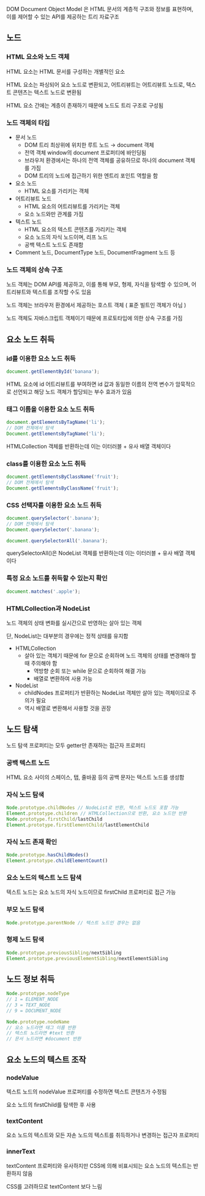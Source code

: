 DOM Document Object Model 은 HTML 문서의 계층적 구조와 정보를 표현하며, 이를 제어할 수 있는 API를 제공하는 트리 자료구조

## 노드

### HTML 요소와 노드 객체

HTML 요소는 HTML 문서를 구성하는 개별적인 요소

HTML 요소는 파싱되어 요소 노드로 변환되고, 어트리뷰트는 어트리뷰트 노드로, 텍스트 콘텐츠는 텍스트 노드로 변환됨

HTML 요소 간에는 계층이 존재하기 때문에 노드도 트리 구조로 구성됨

### 노드 객체의 타입

- 문서 노드
    - DOM 트리 최상위에 위치한 루트 노드 → document 객체
    - 전역 객체 window의 document 프로퍼티에 바인딩됨
    - 브라우저 환경에서는 하나의 전역 객체를 공유하므로 하나의 document 객체를 가짐
    - DOM 트리의 노드에 접근하기 위한 엔트리 포인트 역할을 함
- 요소 노드
    - HTML 요소를 가리키는 객체
- 어트리뷰트 노드
    - HTML 요소의 어트리뷰트를 가리키는 객체
    - 요소 노드와만 관계를 가짐
- 텍스트 노드
    - HTML 요소의 텍스트 콘텐츠를 가리키는 객체
    - 요소 노드의 자식 노드이며, 리프 노드
    - 공백 텍스트 노드도 존재함
- Comment 노드, DocumentType 노드, DocumentFragment 노드 등

### 노드 객체의 상속 구조

노드 객체는 DOM API를 제공하고, 이를 통해 부모, 형제, 자식을 탐색할 수 있으며, 어트리뷰트와 텍스트를 조작할 수도 있음

노드 객체는 브라우저 환경에서 제공하는 호스트 객체 ( 표준 빌트인 객체가 아님 )

노드 객체도 자바스크립트 객체이기 때문에 프로토타입에 의한 상속 구조를 가짐

## 요소 노드 취득

### id를 이용한 요소 노드 취득

```jsx
document.getElementById('banana');
```

HTML 요소에 id 어트리뷰트를 부여하면 id 값과 동일한 이름의 전역 변수가 암묵적으로 선언되고 해당 노드 객체가 할당되는 부수 효과가 있음

### 태그 이름을 이용한 요소 노드 취득

```jsx
document.getElementsByTagName('li');
// DOM 전체에서 탐색
Document.getElementsByTagName('li');
```

HTMLCollection 객체를 반환하는데 이는 이터러블 + 유사 배열 객체이다

### class를 이용한 요소 노드 취득

```jsx
document.getElementsByClassName('fruit');
// DOM 전체에서 탐색
Document.getElementsByClassName('fruit');
```

### CSS 선택자를 이용한 요소 노드 취득

```jsx
document.querySelector('.banana');
// DOM 전체에서 탐색
Document.querySelector('.banana');

document.querySelectorAll('.banana');
```

querySelectorAll()은 NodeList 객체를 반환하는데 이는 이터러블 + 유사 배열 객체이다

### 특정 요소 노드를 취득할 수 있는지 확인

```jsx
document.matches('.apple');
```

### HTMLCollection과 NodeList

노드 객체의 상태 변화를 실시간으로 반영하는 살아 있는 객체

단, NodeList는 대부분의 경우에는 정적 상태를 유지함

- HTMLCollection
    - 살아 있는 객체기 때문에 for 문으로 순회하며 노드 객체의 상태를 변경해야 할 때 주의해야 함
        - 역방향 순회 또는 while 문으로 순회하여 해결 가능
        - 배열로 변환하여 사용 가능
- NodeList
    - childNodes 프로퍼티가 반환하는 NodeList 객체만 살아 있는 객체이므로 주의가 필요
    - 역시 배열로 변환해서 사용할 것을 권장

## 노드 탐색

노드 탐색 프로퍼티는 모두 getter만 존재하는 접근자 프로퍼티

### 공백 텍스트 노드

HTML 요소 사이의 스페이스, 탭, 줄바꿈 등의 공백 문자는 텍스트 노드를 생성함

### 자식 노드 탐색

```jsx
Node.prototype.childNodes // NodeList로 반환, 텍스트 노드도 포함 가능
Element.prototype.children // HTMLCollection으로 반환, 요소 노드만 반환
Node.prototype.firstChild/lastChild
Element.prototype.firstElementChild/lastElementChild
```

### 자식 노드 존재 확인

```jsx
Node.prototype.hasChildNodes()
Element.prototype.childElementCount()
```

### 요소 노드의 텍스트 노드 탐색

텍스트 노드는 요소 노드의 자식 노드이므로 firstChild 프로퍼티로 접근 가능

### 부모 노드 탐색

```jsx
Node.prototype.parentNode // 텍스트 노드인 경우는 없음
```

### 형제 노드 탐색

```jsx
Node.prototype.previousSibling/nextSibling
Element.prototype.previousElementSibling/nextElementSibling
```

## 노드 정보 취득

```jsx
Node.prototype.nodeType
// 1 = ELEMENT_NODE
// 3 = TEXT_NODE
// 9 = DOCUMENT_NODE

Node.prototype.nodeName
// 요소 노드라면 태그 이름 반환
// 텍스트 노드라면 #text 반환
// 문서 노드라면 #document 반환
```

## 요소 노드의 텍스트 조작

### nodeValue

텍스트 노드의 nodeValue 프로퍼티를 수정하면 텍스트 콘텐츠가 수정됨

요소 노드의 firstChild를 탐색한 후 사용

### textContent

요소 노드의 텍스트와 모든 자손 노드의 텍스트를 취득하거나 변경하는 접근자 프로퍼티

### innerText

textContent 프로퍼티와 유사하지만 CSS에 의해 비표시되는 요소 노드의 텍스트는 반환하지 않음

CSS를 고려하므로 textContent 보다 느림
